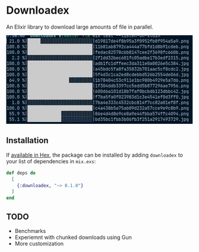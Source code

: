 # Downloadex

An Elixir library to download large amounts of file in parallel.

![Demo](https://github.com/avinayak/downloadex/blob/master/downloadex.gif?raw=true)

## Installation

If [available in Hex](https://hex.pm/docs/publish), the package can be installed
by adding `downloadex` to your list of dependencies in `mix.exs`:

```elixir
def deps do
  [
    {:downloadex, "~> 0.1.0"}
  ]
end
```

## TODO

* Benchmarks
* Experiemnt with chunked downloads using Gun
* More customization
